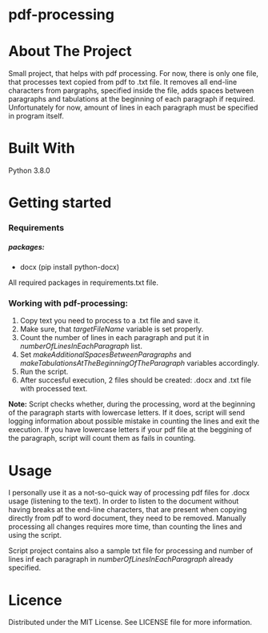# pdf-processing

# About The Project
Small project, that helps with pdf processing.
For now, there is only one file, that processes text copied from pdf to .txt file.
It removes all end-line characters from pargraphs, specified inside the file, adds spaces between paragraphs and tabulations at the beginning of each paragraph if required.
Unfortunately for now, amount of lines in each paragraph must be specified in program itself.

# Built With
Python 3.8.0

# Getting started
### Requirements
##### packages:
- docx (pip install python-docx)

All required packages in requirements.txt file.

### Working with pdf-processing:
1. Copy text you need to process to a .txt file and save it.
2. Make sure, that _targetFileName_ variable is set properly.
3. Count the number of lines in each paragraph and put it in _numberOfLinesInEachParagraph_ list.
4. Set _makeAdditionalSpacesBetweenParagraphs_ and _makeTabulationsAtTheBeginningOfTheParagraph_ variables accordingly.
5. Run the script.
6. After succesful execution, 2 files should be created: .docx and .txt file with processed text.

**Note:** Script checks whether, during the processing, word at the beginning of the paragraph starts with lowercase letters. If it does, script will send logging information about possible mistake in counting the lines and exit the execution.
If you have lowercase letters if your pdf file at the beggining of the paragraph, script will count them as fails in counting.

# Usage
I personally use it as a not-so-quick way of processing pdf files for .docx usage (listening to the text).
In order to listen to the document without having breaks at the end-line characters, that are present when copying directly from pdf to word document, they need to be removed.
Manually processing all changes requires more time, than counting the lines and using the script.

Script project contains also a sample txt file for processing and number of lines inf each paragraph in _numberOfLinesInEachParagraph_ already specified.

# Licence
Distributed under the MIT License. See LICENSE file for more information.
